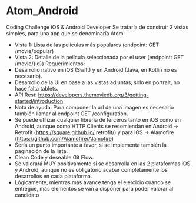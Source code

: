 # Atom_Android

Coding Challenge iOS & Android Developer 
Se trataría de construir 2 vistas simples, para una app que se denominaría Atom:
- Vista 1: Lista de las películas más populares (endpoint: GET /movie/popular)
- Vista 2: Detalle de la película seleccionada por el user (endpoint: GET /movie/{id})
Requerimientos:
- Desarrollo nativo en iOS (Swift) y en Android (Java, en Kotlin no es necesario).
- Desarrollo de la UI en base a las vistas adjuntas, solo en portrait, no hace falta tablets.
- API Rest: https://developers.themoviedb.org/3/getting-started/introduction
- Nota de ayuda: Para componer la url de una imagen es necesario también llamar al
endpoint GET /configuration.
- Se puede utilizar cualquier librería de terceros tanto en iOS como en Android, aunque
como HTTP Clients se recomiendan en Android -> Retrofit (https://square.github.io/
retrofit/) y para iOS -> Alamofire (https://github.com/Alamofire/Alamofire)
- Sería un punto importante a favor, si se implementa también la paginación de la lista.
- Clean Code y deseable Git Flow.
- Se valorará MUY positivamente si se desarrolla en las 2 plataformas iOS y Android,
aunque no es obligatorio acabar completamente los desarrollos en cada plataforma.
- Lógicamente, mientras más avance tenga el ejercicio cuando se entregue, más
elementos se van a disponer para poder valorar al candidato
